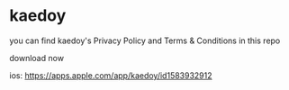 # kaedoy
you can find kaedoy's Privacy Policy and Terms & Conditions in this repo


download now


ios: https://apps.apple.com/app/kaedoy/id1583932912
